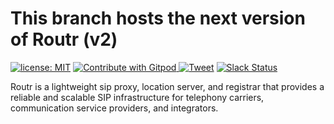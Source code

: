 # This branch hosts the next version of Routr (v2)

<a href="https://opensource.org/licenses/MIT"><img src="https://img.shields.io/badge/license-MIT-blue.svg" alt="license: MIT"></a> <a href="https://gitpod.io/#https://github.com/fonoster/routr">
<img src="https://img.shields.io/badge/Contribute%20with-Gitpod-908a85?logo=gitpod" alt="Contribute with Gitpod" />
</a> [![Tweet](https://img.shields.io/twitter/url/http/shields.io.svg?style=social)](https://twitter.com/intent/tweet?text=Next-generation%20SIP%20Server&url=https://github.com/fonoster/routr&via=fonoster&hashtags=voip,sip,webrtc,telephony) 
[![Slack Status](https://img.shields.io/badge/slack-join_chat-white.svg?logo=slack&style=social)](https://join.slack.com/t/fonoster/shared_invite/enQtODc2NDY5ODA3NzYzLTNjOTRmZDQ5NzgzZjQ1MTQ3ZDQzNTgwOGVjMzIzYTkwNjZlMWU0ZmZjODMxYjIzODJjZGIwY2FiODA3YjU4ZTk)

Routr is a lightweight sip proxy, location server, and registrar that provides a reliable and scalable SIP infrastructure for telephony carriers, communication service providers, and integrators.
